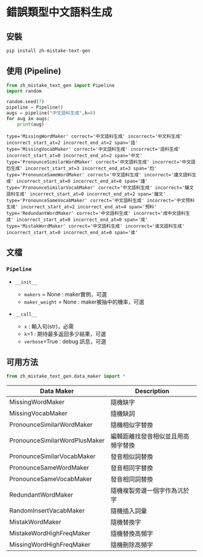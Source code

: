 # 錯誤類型中文語料生成
## 安裝
```bash
pip install zh-mistake-text-gen
```
## 使用 (Pipeline)
```python
from zh_mistake_text_gen import Pipeline
import random

random.seed(7)
pipeline = Pipeline()
augs = pipeline("中文語料生成",k=8)
for aug in augs:
    print(aug)
```
```
type='MissingWordMaker' correct='中文語料生成' incorrect='中文料生成' incorrect_start_at=2 incorrect_end_at=2 span='語'
type='MissingVocabMaker' correct='中文語料生成' incorrect='語料生成' incorrect_start_at=0 incorrect_end_at=2 span='中文'
type='PronounceSimilarWordMaker' correct='中文語料生成' incorrect='中文語尥生成' incorrect_start_at=3 incorrect_end_at=3 span='尥'
type='PronounceSameWordMaker' correct='中文語料生成' incorrect='諥文語料生成' incorrect_start_at=0 incorrect_end_at=0 span='諥'
type='PronounceSimilarVocabMaker' correct='中文語料生成' incorrect='鍾文語料生成' incorrect_start_at=0 incorrect_end_at=2 span='鍾文'
type='PronounceSameVocabMaker' correct='中文語料生成' incorrect='中文预料生成' incorrect_start_at=2 incorrect_end_at=4 span='预料'
type='RedundantWordMaker' correct='中文語料生成' incorrect='成中文語料生成' incorrect_start_at=0 incorrect_end_at=0 span='成'
type='MistakWordMaker' correct='中文語料生成' incorrect='谁文語料生成' incorrect_start_at=0 incorrect_end_at=0 span='谁'
```

## 文檔
### `Pipeline`
- `__init__`
    - `makers` = None : maker實例，可選
    - `maker_weight` = None : maker被抽中的機率，可選

- `__call__`
    - `x` : 輸入句(str)，必需
    - `k`=1 : 期待最多返回多少結果，可選
    - `verbose`=True : debug 訊息，可選

## 可用方法
```python
from zh_mistake_text_gen.data_maker import *
```
|Data Maker|Description|
|---|---|
|MissingWordMaker|隨機缺字|
|MissingVocabMaker|隨機缺詞|
|PronounceSimilarWordMaker|隨機相似字替換|
|PronounceSimilarWordPlusMaker|編輯距離找發音相似並且用高頻字替換|
|PronounceSimilarVocabMaker|發音相似詞替換|
|PronounceSameWordMaker|發音相同字替換|
|PronounceSameVocabMaker|發音相同詞替換|
|RedundantWordMaker|隨機複製旁邊一個字作為沆於字|
|RandomInsertVacabMaker|隨機插入詞彙|
|MistakWordMaker|隨機替換字|
|MistakeWordHighFreqMaker|隨機替換高頻字|
|MissingWordHighFreqMaker|隨機刪除高頻字|